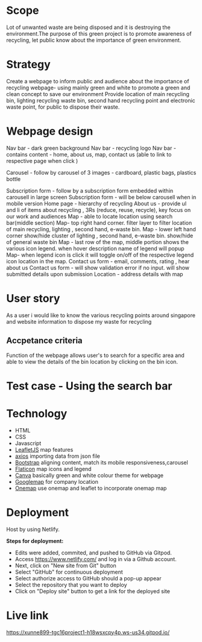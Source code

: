 
# Scope
Lot of unwanted waste are being disposed and it is destroying the environment.The purpose of this green project is to promote awareness of recycling, let public know about the importance of green environment.

# Strategy 
Create a webpage to inform public and audience about the importance of recycling
webpage- using mainly green and white to promote a green and clean concept to save our environment
Provide location of main recycling bin, lighting recycling waste bin, second hand recycling point and electronic waste point, for public to dispose their waste.

# Webpage design

Nav bar - dark green background
Nav bar - recycling logo
Nav bar - contains content - home, about us, map, contact us (able to link to respective page when click )

Carousel - follow by carousel of 3 images - cardboard, plastic bags, plastics bottle

Subscription form - follow by a subscription form embedded within carousell in large screen 
Subscription form - will be below carousell when in mobile version
Home page - hierarchy of recycling 
About us - provide ul and li of items about recycling , 3Rs (reduce, reuse, recycle), key focus on our work and audiences
Map - able to locate location using search bar(middle section)
Map- top right hand corner. filter layer to filter location of main recycling, lighting , second hand, e-waste bin.
Map - lower left hand corner show/hide cluster of  lighting , second hand, e-waste bin. show/hide of general waste bin
Map - last row of the map, middle portion shows the various icon legend. when hover description name of legend will popup
Map- when legend icon is click it will toggle on/off of the respective legend icon location in the map. 
Contact us form - email, comments, rating , hear about us
Contact us form - will show validation error if no input. will show submitted details upon submission
Location - address details with map

# User story
As a user i would like to know the various recycling points around singapore and website information to dispose my waste for recycling
## Accpetance criteria
Function of the  webpage allows user's to search for a specific area and able to view the details of the bin location by clicking on the bin icon.


# Test case - Using the search bar 



# Technology
* HTML
* CSS
* Javascript
* [LeafletJS](https://leafletjs.com/) map features
* [axios](https://github.com/axios/axios) importing data from json file 
* [Bootstrap](https://getbootstrap.com/docs/5.0/getting-started/introduction/) aligning content, match its mobile responsiveness,carousel
* [Flaticon](https://www.flaticon.com/) map icons and legend
* [Canva](https://www.canva.com) basically green and white colour theme for webpage
* [Googlemap](https://www.google.com/maps) for company location
* [Onemap](https://www.onemap.gov.sg/docs/maps/) use onemap and leaflet to incorporate onemap map

#  Deployment 
 Host by using Netlify.

**Steps for deployment:**
* Edits were added, commited, and pushed to GitHub via Gitpod.
* Access https://www.netlify.com/ and log in via a Github account.
* Next, click on "New site from Git" button
* Select "GitHub" for continuous deployment
* Select authorize access to GitHub should a pop-up appear
* Select the repository that you want to deploy
* Click on "Deploy site" button to get a link for the deployed site



# Live link
https://xunne899-tgc16project1-h18wsxcpy4p.ws-us34.gitpod.io/